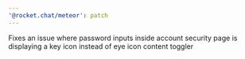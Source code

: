 ```yaml
---
'@rocket.chat/meteor': patch
---
```


Fixes an issue where password inputs inside account security page is displaying a key icon instead of eye icon content toggler 
